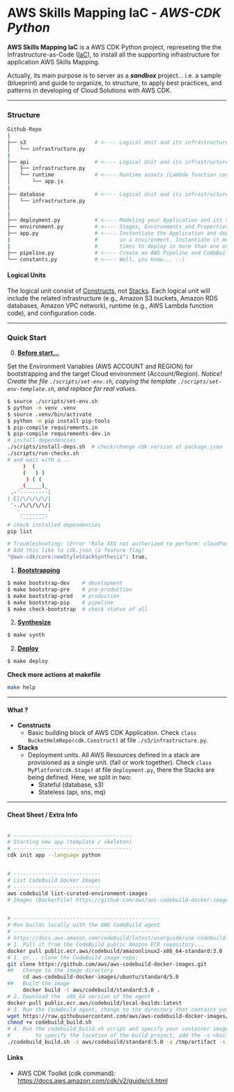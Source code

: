 
# **AWS Skills Mapping IaC** - *AWS-CDK Python*

**AWS Skills Mapping IaC** is a AWS CDK Python project, represeting the the Infrastructure-as-Code ([IaC](https://en.wikipedia.org/wiki/Infrastructure_as_code)), to install all the supporting infrastructure for application AWS Skills Mapping.

 Actually, its main purpose is to server as a ***sandbox*** project...  i.e. a sample (blueprint) and guide to organize, to structure, to apply best practices, and patterns in developing of Cloud Solutions with AWS CDK.

---

### **Structure**
```bash
Github-Repo
|
├── s3                      # <---- Logical Unit and its infrastructure
│   └── infrastructure.py
|
├── api                     # <---- Logical Unit and its infrastructure
│   ├── infrastructure.py
│   └── runtime             # <---- Runtime assets (Lambda function code)
│       └── app.js
|
├── database                # <---- Logical Unit and its infrastructure
│   └── infrastructure.py
│       
|
├── deployment.py           # <---- Modeling your Application and its Stacks
├── environment.py          # <---- Stages, Environments and Properties of your Application
├── app.py                  # <---- Instantiate the Application and deploy 
|                           #       in a environment. Instantiate it multiple 
|                           #       times to deploy in more than one environment
├── pipeline.py             # <---- Create an AWS Pipeline and CodeBuild for Production stage deploy
└── constants.py            # <---- Well, you know... :-)

```

#### **Logical Units**
The logical unit consist of [Constructs](https://docs.aws.amazon.com/cdk/api/v2/python/constructs.html), not [Stacks](https://docs.aws.amazon.com/cdk/api/v2/python/aws_cdk/Stack.html). Each logical unit will include the related infrastructure (e.g., Amazon S3 buckets, Amazon RDS databases, Amazon VPC network), runtime (e.g., AWS Lambda function code), and configuration code.

---

### **Quick Start**

0. [**Before start...**](#my-platform---aws-cdk-python-project-blueprint)

Set the Environment Variables (AWS ACCOUNT and REGION) for bootstrapping and the target Cloud environment (Account/Region). *Notice! Create the file `./scripts/set-env.sh`, copying the template `./scripts/set-env-template.sh`, and replace for real values.*
```bash
$ source ./scripts/set-env.sh
$ python -m venv .venv
$ source .venv/bin/activate
$ python -m pip install pip-tools
$ pip-compile requirements.in
$ pip-compile requirements-dev.in
# install dependencies
./scripts/install-deps.sh  # check/change cdk version at package.json
./scripts/run-checks.sh
# and wait with a...
     )  ( 
     (   ) )
      ) ( (
    _(_____)_
 .-'---------|  
( C|/\/\/\/\/|
 '-./\/\/\/\/|
   '_________'
    '-------' 
# check installed dependencies
pip list

# Troubleshooting: (Error "Role XXX not authorized to perform: cloudformation:GetTemplate")
# Add this like to cdk.json (a feature flag)
"@aws-cdk/core:newStyleStackSynthesis": true,
```
1. [**Bootstrapping**](https://docs.aws.amazon.com/cdk/v2/guide/bootstrapping.html)
```bash
$ make bootstrap-dev    # development 
$ make bootstrap-pre    # pre-production
$ make bootstrap-prod   # production
$ make bootstrap-pip    # pipeline
$ make check-bootstrap  # check status of all
```
2. [**Synthesize**](https://docs.aws.amazon.com/cdk/v2/guide/cli.html)
```bash
$ make synth
```
2. [**Deploy**](https://docs.aws.amazon.com/cdk/v2/guide/cli.html)
```bash
$ make deploy
```

**Check more actions at makefile**
```bash
make help
```

---



#### **What ?**
* **Constructs**
  * Basic building block of AWS CDK Application. Check `class BucketHelmRepo(cdk.Construct)` at file `./s3/infrastructure.py`.
* **Stacks**
  * Deployment units. All AWS Resources defined in a stack are provisioned as a single unit. (fail or work together). Check `class MyPlatform(cdk.Stage)` at file `deployment.py`, there the Stacks are being defined. Here, we split in two:
    *  Stateful (database, s3)
    *  Stateless (api, sns, mq)

---

#### **Cheat Sheet / Extra Info**
```bash

# --------------------------------------
# Starting new app (template / skeleton)
# --------------------------------------
cdk init app --language python


# ----------------------------
# List CodeBuild Docker Images
# ----------------------------
aws codebuild list-curated-environment-images
# Images (DockerFile) https://github.com/aws/aws-codebuild-docker-images/


# -----------------------------------------------
# Run builds locally with the AWS CodeBuild agent
# -----------------------------------------------
# https://docs.aws.amazon.com/codebuild/latest/userguide/use-codebuild-agent.html
# 1. Pull it from the CodeBuild public Amazon ECR repository... 
docker pull public.ecr.aws/codebuild/amazonlinux2-x86_64-standard:3.0
# 1. or... clone the CodeBuild image repo:
git clone https://github.com/aws/aws-codebuild-docker-images.git
##   Change to the image directory
     cd aws-codebuild-docker-images/ubuntu/standard/5.0
##   Build the image
     docker build -t aws/codebuild/standard:5.0 .
# 2. Download the  x86_64 version of the agent
docker pull public.ecr.aws/codebuild/local-builds:latest
# 3. Run the CodeBuild agent, change to the directory that contains your build project source
wget https://raw.githubusercontent.com/aws/aws-codebuild-docker-images/master/local_builds/codebuild_build.sh
chmod +x codebuild_build.sh
# 4. Run the codebuild_build.sh script and specify your container image and the output directory
#        to specify the location of the build project, add the -s <build project directory>
./codebuild_build.sh -i aws/codebuild/standard:5.0 -a /tmp/artifact -s ./ -b ./codebuild/buildspec.yml


```

#### **Links**
 - AWS CDK Toolkit (cdk command): https://docs.aws.amazon.com/cdk/v2/guide/cli.html

